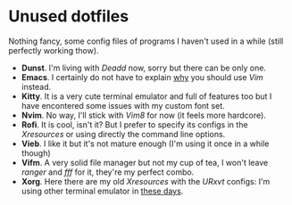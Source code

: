 # Unused dotfiles

Nothing fancy, some config files of programs I haven't used in a while (still
perfectly working thow).

* **Dunst**. I'm living with *Deadd* now, sorry but there can be only one.
* **Emacs**. I certainly do not have to explain [why](http://www.textfiles.com/programming/vivsemacs.txt) you should use *Vim* instead.
* **Kitty**. It is a very cute terminal emulator and full of features too but I have
  encontered some issues with my custom font set.
* **Nvim**. No way, I'll stick with *Vim8* for now (it feels more hardcore).
* **Rofi**. It is cool, isn't it? But I prefer to specify its configs in the
  *Xresources* or using directly the command line options.
* **Vieb**. I like it but it's not mature enough (I'm using it once in a while
  though)
* **Vifm**. A very solid file manager but not my cup of tea, I won't leave
  *ranger* and *fff* for it, they're my perfect combo.
* **Xorg**. Here there are my old *Xresources* with the *URxvt* configs: I'm
  using other terminal emulator in [these days](https://github.com/matteogiorgi/.dotfiles).
